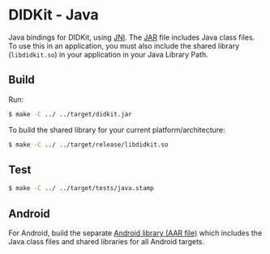 # DIDKit - Java

Java bindings for DIDKit, using [JNI][]. The [JAR][] file includes Java class files. To use this in an application, you must also include the shared library (`libdidkit.so`) in your application in your Java Library Path.

## Build

Run:
```sh
$ make -C ../ ../target/didkit.jar
```

To build the shared library for your current platform/architecture:
```sh
$ make -C ../ ../target/release/libdidkit.so
```

## Test

```sh
$ make -C ../ ../target/tests/java.stamp
```

## Android

For Android, build the separate [Android library (AAR file)](../android/) which includes the Java class files and shared libraries for all Android targets.

[JAR]: https://en.wikipedia.org/wiki/JAR_(file_format)
[JNI]: https://en.wikipedia.org/wiki/Java_Native_Interface

